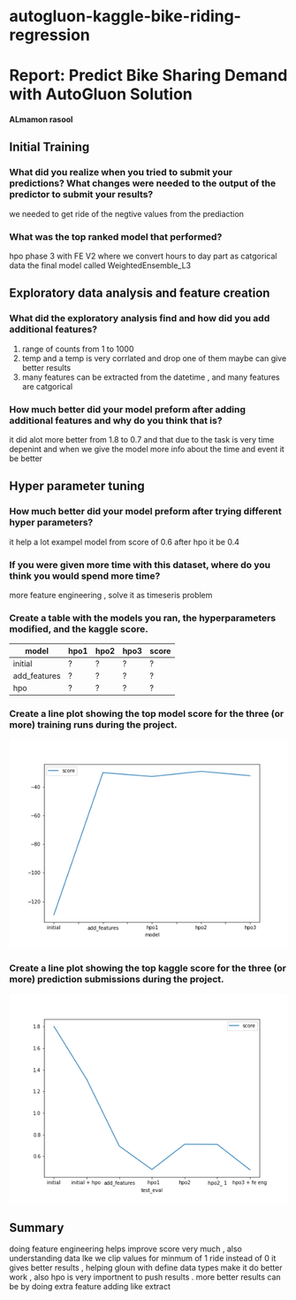 # autogluon-kaggle-bike-riding-regression
# Report: Predict Bike Sharing Demand with AutoGluon Solution
#### ALmamon rasool

## Initial Training
### What did you realize when you tried to submit your predictions? What changes were needed to the output of the predictor to submit your results?
we needed to get ride of the negtive values from the prediaction

### What was the top ranked model that performed?
hpo phase 3 with FE V2  where we convert hours to day part  as catgorical data
the final model called WeightedEnsemble_L3  

## Exploratory data analysis and feature creation
### What did the exploratory analysis find and how did you add additional features?
1. range of counts from 1 to 1000 
2. temp and a temp is very corrlated and drop one of them maybe can give better results
3. many features can be extracted from the datetime , and many features are catgorical

### How much better did your model preform after adding additional features and why do you think that is?
it did alot more better from 1.8 to 0.7 and that due to the task is very time depenint and  when we give the model more info about the time and event it be better

## Hyper parameter tuning
### How much better did your model preform after trying different hyper parameters?
it help a lot  exampel model from score of 0.6 after hpo it be 0.4
### If you were given more time with this dataset, where do you think you would spend more time?
more feature engineering , solve it  as timeseris problem

### Create a table with the models you ran, the hyperparameters modified, and the kaggle score.
|model|hpo1|hpo2|hpo3|score|
|--|--|--|--|--|
|initial|?|?|?|?|
|add_features|?|?|?|?|
|hpo|?|?|?|?|

### Create a line plot showing the top model score for the three (or more) training runs during the project.

 
![model_train_score.png](model_train_score.png)

### Create a line plot showing the top kaggle score for the three (or more) prediction submissions during the project.

 

![model_test_score.png](model_test_score.png)

## Summary

doing feature engineering  helps improve  score very much , also understanding data  lke we clip values for minmum of 1 ride instead of 0 it gives better results , helping gloun with define data types  make it  do better work , also hpo is very  importnent to push results .
more better results can be by doing extra feature adding like extract 
